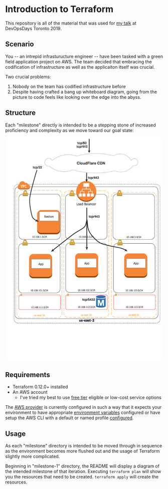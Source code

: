 # Introduction to Terraform

This repository is all of the material that was used for [my talk](https://embed.pheedloop.com/dodto19/site/sessions/?id=KzXXQA) at DevOpsDays Toronto 2019.

## Scenario

You -- an intrepid infrasturucture engineer -- have been tasked with a green field application project on AWS. The team decided that embracing the codification of infrastructure as well as the applicaiton itself was crucial.

Two crucial problems:
1. Nobody on the team has codified infrastructure before
1. Despite having crafted a bang up whiteboard diagram, going from the picture to code feels like looking over the edge into the abyss.

## Structure

Each "milestone" directly is intended to be a stepping stone of increased proficiency and complexity as we move toward our goal state: 

![Desired End State](images/milestone-4.png)

## Requirements

* Terraform 0.12.0+ installed
* An AWS account
  * I've tried my best to use [free tier](https://aws.amazon.com/free/) eligible or low-cost service options

The [AWS provider](https://www.terraform.io/docs/providers/aws/index.html) is currently configured in such a way that it expects your environment to have appropriate [environment variables](https://www.terraform.io/docs/providers/aws/index.html#environment-variables) configured or have setup the AWS CLI with a default or named profile [configured](https://docs.aws.amazon.com/cli/latest/userguide/cli-chap-configure.html).

## Usage

As each "milestone" directory is intended to be moved through in sequence as the environment becomes more flushed out and the usage of Terraform slightly more complicated.

Beginning in "milestone-1" directory, the README will display a diagram of the intended milestone of that iteration. Executing `terraform plan` will show you the resources that need to be created. `terraform apply` will create the resources.
